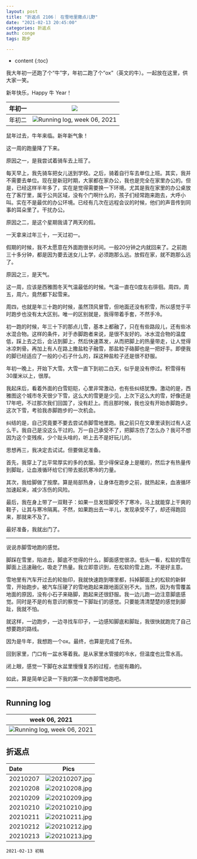 ```yaml
---
layout: post
title: "折返点 2106｜ 在雪地里撒点儿野"
date: "2021-02-13 20:45:00"
categories: 折返点
auth: conge
tags: 跑步

---
```

* content
{:toc}


我大年初一还跑了个“牛”字，年初二跑了个“ox”（英文的牛）。一起放在这里，供大家一笑。

新年快乐，Happy 牛 Year！

|年初一|![](/assets/images/折返点/2021-02-13-ox1.png)|
|:----:|:----:|
|年初二|![Running log, week 06, 2021](/assets/images/折返点/2021-02-13-ox2.png)|





鼠年过去，牛年来临。新年新气象！

这一周的跑量降了下来。

原因之一，是我尝试着骑车去上班了。

每天早上，我先骑车把女儿送到学校。之后，骑着自行车去单位上班。其实，我并不需要去单位。现在是新冠时期，大家都在家办公，我也是完全在家里办公的。但是，已经这样半年多了，实在是觉得需要换一下环境。尤其是我在家里的办公桌放在了客厅里，属于公共区域，没有个门啊什么的，孩子们经常跑来跑去，大呼小叫。实在不是最优的办公环境。已经有几次在远程会议的时候，他们的声音传到同事的耳朵里了。干扰办公。

原因之二，是这个星期我请了两天的假。

一天拿来过年三十，一天过初一。

假期的时候，我不太愿意在外面跑很长时间。一般20分钟之内就回来了。之前跑三十多分钟，都是因为要去送女儿上学，必须跑那么远。放假在家，就不跑那么远了。

原因之三，是天气。

这一周，应该是西雅图冬天气温最低的时候。气温一直在0度左右徘徊。周四，周五，周六，竟然都下起雪来。

周四，也就是年三十跑的时候，虽然顶风冒雪，但地面还没有积雪，所以感觉于平时跑步也没有太大区别。唯一的区别就是，我得带着手套，不然手冷。

初一跑的时候，年三十下的那点儿雪，基本上都融了，只在有些路段儿，还有些冰水混合物。这样的条件，对于赤脚跑者来说，是很不友好的。冰水混合物的温度低，踩上去之后，会沾到脚上，然后快速蒸发，从而把脚上的热量带走，让人觉得冰凉刺骨。再加上有人在路上撒盐粒子融雪，那盐粒子硌脚也是一把好手。即便我的脚已经适应了一般的小石子什么的，踩这种盐粒子还是很不舒服。

年初一晚上，开始下大雪。大雪一直下到初二白天，似乎是没有停过。积雪得有30厘米以上，很厚。

我起床后，看着外面的白雪皑皑，心里非常激动，也有些纠结犹豫。激动的是，西雅图这个城市冬天很少下雪，这么大的雪更是少见，上次下这么大的雪，好像还是17年吧，不过那次我们回国了，没有赶上。而且那时候，我也没有开始赤脚跑步。这次下雪，考验我赤脚跑步的一次机会。

纠结的是，自己究竟要不要去尝试赤脚雪地里跑。我之前只在文章里读到过有人这么干。我自己是没这么干过的。万一自己承受不了，把脚冻伤了怎么办？我可不想因为这个变残疾，少个趾头啥的，听上去不是好玩儿的。

思想再三，我决定去试试。但要做足准备。

首先，我穿上了比平常厚实的多的衣服。至少得保证身上是暖的，然后才有热量传到脚趾，让血液循环给它们带去抵抗寒冷的力量。

其次，我给脚做了按摩。算是局部热身，让身体在跑步之前，就热起来，血液循环加速起来，减少冻伤的风险。

最后，我在身上带了一双鞋子：如果一旦发现脚受不了寒冷，马上就能穿上干爽的鞋子，让其与寒冷隔离。不然，如果跑出去一半儿，发现承受不了，却还得跑回来，那就来不及了。

最好准备，我就出门了。

----

说说赤脚雪地跑的感觉。

脚踩在雪里，陷进去，脚底不觉得的什么，脚面感觉很凉。低头一看，松软的雪在脚面上迅速融化，吸走了热量。我立即意识到，在松软的雪上跑，不是好主意。

雪地里有汽车开过去的轮胎印，我就快速跑到哪里都，抖掉脚面上的松软的新鲜雪，开始跑步。被汽车压硬了的雪地跑起来跟地面区别不大。当然，因为有雪覆盖地面的原因，没有小石子来硌脚，跑起来还很舒服。我一边儿跑一边注意脚底感觉。同时是不是的有意识的察觉一下脚趾们的感觉。只要能清清楚楚的感觉到脚趾，我就不怕。

就这样，一边跑步，一边寻找车印子，一边感知脚底和脚趾，我很快就跑完了自己想要跑的路线。

因为是牛年，我想跑一个ox。最终，也算是完成了任务。

回到家里，门口有一盆水等着我。是从家里水管接的冷水，但温度也比雪水高。

闭上眼，感觉一下脚在水盆里慢慢复苏的过程，也挺有趣的。

如此，算是简单记录一下我的第一次赤脚雪地跑吧。


----

## Running log

|week 06, 2021|
|:----:|
|![Running log, week 06, 2021](/assets/images/折返点/2021_wk06.png)|


## 折返点

|Date|Pics|
|:----|:----:|
|20210207|![20210207.jpg](/assets/images/折返点/20210207.jpg)  |
|20210208|![20210208.jpg](/assets/images/折返点/20210208.jpg)  |
|20210209|![20210209.jpg](/assets/images/折返点/20210209.jpg)  |
|20210210|![20210210.jpg](/assets/images/折返点/20210210.jpg)  |
|20210211|![20210211.jpg](/assets/images/折返点/20210211.jpg)  |
|20210212|![20210212.jpg](/assets/images/折返点/20210212.jpg)  |
|20210213|![20210213.jpg](/assets/images/折返点/20210213.jpg)  |


```
2021-02-13 初稿
```